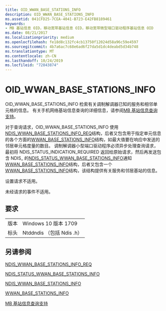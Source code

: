 ```yaml
---
title: OID_WWAN_BASE_STATIONS_INFO
description: OID_WWAN_BASE_STATIONS_INFO
ms.assetid: 041CFD25-7CEA-4041-B723-E42FB8189461
keywords:
- MB 基站信息 OID，移动宽带基站信息 OID，移动宽带微型端口驱动程序基站信息 OID
ms.date: 08/21/2017
ms.localizationpriority: medium
ms.openlocfilehash: fe18d8c132fc4cb13750f12024d58a96c59e4597
ms.sourcegitcommit: 4b7a6ac7c68e6ad6f27da5d1dc4deabd5d34b748
ms.translationtype: MT
ms.contentlocale: zh-CN
ms.lasthandoff: 10/24/2019
ms.locfileid: "72843874"
---
```

# <a name="oid_wwan_base_stations_info"></a>OID_WWAN_BASE_STATIONS_INFO

OID_WWAN_BASE_STATIONS_INFO 检索有关调制解调器已知的服务和相邻单元格的信息。 有关手机网络基站信息查询的详细信息，请参阅[MB 基站信息查询支持](mb-base-stations-information-query-support.md)。

对于查询请求，OID_WWAN_BASE_STATIONS_INFO 使用[NDIS_WWAN_BASE_STATIONS_INFO_REQ](https://docs.microsoft.com/windows-hardware/drivers/ddi/ndiswwan/ns-ndiswwan-_ndis_wwan_base_stations_info_req)结构，后者又包含用于指定单元信息的各个方面的[WWAN_BASE_STATIONS_INFO](https://docs.microsoft.com/windows-hardware/drivers/ddi/wwan/ns-wwan-_wwan_base_stations_info)结构，如最大值要在响应中发送的邻居单元格度量的数目。 调制解调器小型端口驱动程序必须异步处理查询请求，最初将 NDIS_STATUS_INDICATION_REQUIRED 返回给原始请求，然后再发送包含 NDIS_ 的[NDIS_STATUS_WWAN_BASE_STATIONS_INFO](ndis-status-wwan-base-stations-info.md)通知[WWAN_BASE_STATIONS_INFO](https://docs.microsoft.com/windows-hardware/drivers/ddi/ndiswwan/ns-ndiswwan-_ndis_wwan_base_stations_info)结构，后者又包含一个[WWAN_BASE_STATIONS_INFO](https://docs.microsoft.com/windows-hardware/drivers/ddi/wwan/ns-wwan-_wwan_base_stations_info)结构，该结构提供有关服务和邻居基站的信息。

设置请求不适用。

未经请求的事件不适用。

## <a name="requirements"></a>要求

| | |
| --- | --- |
| 版本 | Windows 10 版本 1709 |
| 标头 | Ntddndis （包括 Ndis .h） |

## <a name="see-also"></a>另请参阅

[NDIS_WWAN_BASE_STATIONS_INFO_REQ](https://docs.microsoft.com/windows-hardware/drivers/ddi/ndiswwan/ns-ndiswwan-_ndis_wwan_base_stations_info_req)

[NDIS_STATUS_WWAN_BASE_STATIONS_INFO](ndis-status-wwan-base-stations-info.md)

[NDIS_WWAN_BASE_STATIONS_INFO](https://docs.microsoft.com/windows-hardware/drivers/ddi/ndiswwan/ns-ndiswwan-_ndis_wwan_base_stations_info)

[WWAN_BASE_STATIONS_INFO](https://docs.microsoft.com/windows-hardware/drivers/ddi/wwan/ns-wwan-_wwan_base_stations_info)

[MB 基站信息查询支持](mb-base-stations-information-query-support.md)

